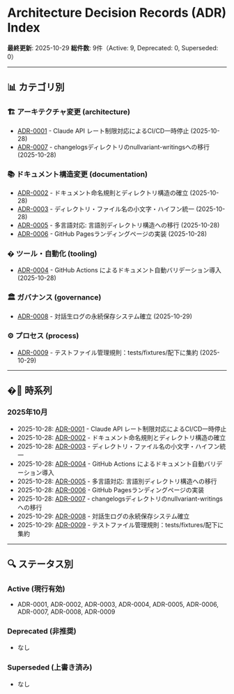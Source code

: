 # Architecture Decision Records (ADR) Index

**最終更新**: 2025-10-29
**総件数**: 9件（Active: 9, Deprecated: 0, Superseded: 0）

---

## 📊 カテゴリ別

### 🏗️ アーキテクチャ変更 (architecture)
- [ADR-0001](active/2025/10/20251028_0001_ci-cd-pause_architecture.md) - Claude API レート制限対応によるCI/CD一時停止 (2025-10-28)
- [ADR-0007](active/2025/10/20251028_0007_changelogsディレクトリのnullvariant-w_architecture.md) - changelogsディレクトリのnullvariant-writingsへの移行 (2025-10-28)

### 📚 ドキュメント構造変更 (documentation)
- [ADR-0002](active/2025/10/20251028_0002_naming-structure_documentation.md) - ドキュメント命名規則とディレクトリ構造の確立 (2025-10-28)
- [ADR-0003](active/2025/10/20251028_0003_ディレクトリ・ファイル名の小文字・ハイフン統一_documentation.md) - ディレクトリ・ファイル名の小文字・ハイフン統一 (2025-10-28)
- [ADR-0005](active/2025/10/20251028_0005_多言語対応-言語別ディレクトリ構造への移行_documentation.md) - 多言語対応: 言語別ディレクトリ構造への移行 (2025-10-28)
- [ADR-0006](active/2025/10/20251028_0006_github-pagesランディングページの実装_documentation.md) - GitHub Pagesランディングページの実装 (2025-10-28)

### � ツール・自動化 (tooling)
- [ADR-0004](active/2025/10/20251028_0004_github-actions-によるドキュメント自動バリデー_tooling.md) - GitHub Actions によるドキュメント自動バリデーション導入 (2025-10-28)

### 🏛️ ガバナンス (governance)
- [ADR-0008](active/2025/10/20251029_0008_対話生ログの永続保存システム確立_governance.md) - 対話生ログの永続保存システム確立 (2025-10-29)

### ⚙️ プロセス (process)
- [ADR-0009](active/2025/10/20251029_0009_テストファイル管理規則testsfixtures配下に集約_process.md) - テストファイル管理規則：tests/fixtures/配下に集約 (2025-10-29)

---

## �📅 時系列

### 2025年10月
- 2025-10-28: [ADR-0001](active/2025/10/20251028_0001_ci-cd-pause_architecture.md) - Claude API レート制限対応によるCI/CD一時停止
- 2025-10-28: [ADR-0002](active/2025/10/20251028_0002_naming-structure_documentation.md) - ドキュメント命名規則とディレクトリ構造の確立
- 2025-10-28: [ADR-0003](active/2025/10/20251028_0003_ディレクトリ・ファイル名の小文字・ハイフン統一_documentation.md) - ディレクトリ・ファイル名の小文字・ハイフン統一
- 2025-10-28: [ADR-0004](active/2025/10/20251028_0004_github-actions-によるドキュメント自動バリデー_tooling.md) - GitHub Actions によるドキュメント自動バリデーション導入
- 2025-10-28: [ADR-0005](active/2025/10/20251028_0005_多言語対応-言語別ディレクトリ構造への移行_documentation.md) - 多言語対応: 言語別ディレクトリ構造への移行
- 2025-10-28: [ADR-0006](active/2025/10/20251028_0006_github-pagesランディングページの実装_documentation.md) - GitHub Pagesランディングページの実装
- 2025-10-28: [ADR-0007](active/2025/10/20251028_0007_changelogsディレクトリのnullvariant-w_architecture.md) - changelogsディレクトリのnullvariant-writingsへの移行
- 2025-10-29: [ADR-0008](active/2025/10/20251029_0008_対話生ログの永続保存システム確立_governance.md) - 対話生ログの永続保存システム確立
- 2025-10-29: [ADR-0009](active/2025/10/20251029_0009_テストファイル管理規則testsfixtures配下に集約_process.md) - テストファイル管理規則：tests/fixtures/配下に集約

---

## 🔍 ステータス別

### Active (現行有効)
- ADR-0001, ADR-0002, ADR-0003, ADR-0004, ADR-0005, ADR-0006, ADR-0007, ADR-0008, ADR-0009

### Deprecated (非推奨)
- なし

### Superseded (上書き済み)
- なし
